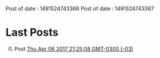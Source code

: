 Post of date : 1491524743366
Post of date : 1491524743367
# Last Posts 
0. Post [Thu Apr 06 2017 21:25:08 GMT-0300 (-03)]( old_posts/1491524708000.md ) 
